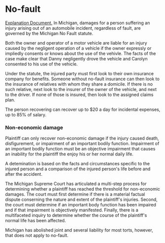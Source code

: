 # No-fault
<a href='https://www.michigan.gov/documents/cis_ofis_ip202_25083_7.pdf'>Explanation Document.</a>
In Michigan, damages for a person suffering an injury arising out of an automobile incident, regardless of fault, are governed by the Michigan No Fault statute. 

Both the owner and operator of a motor vehicle are liable for an injury caused by the negligent operation of a vehicle if the owner expressly or impliedly consents or knows about the use of the vehivle. The facts of the case make clear that Danny negligently drove the vehicle and Carolyn consented to his use of the vehicle.

Under the statute, the injured party must first look to their own insurance company for benefits. Someone without no-fault insurance can then look to the insurance of relatives with whom they share a domicile. If there is no such relative, next look to the insurer of the owner of the vehicle, and next to the driver. If none of those is insured, then look to the assigned claims plan.

The person recovering can recover up to $20 a day for incidental expenses, up to 85% of salary.

<h3> Non-economic damage</h3>
Plaintiff can only recover non-economic damage if the injury caused death, disfigurement, or impairment of an important bodily function. Impairment of an important bodily function must be an objective impairment that causes an inability for the plaintiff the enjoy his or her normal daily life.

A detemination is based on the facts and circumstances specific to the injured person and a comparison of the injured person's life before and after the accident.

The Michigan Supreme Court has articulated a multi-step process for determining whether a plaintiff has reached the threshold for non-economic damages. The court must first determine if there is a material factual dispute conserning the nature and extent of the plaintiff's injuries. Second, the court must determine if an important body function has been impaired and if that impairment is objectively manifested. Finally, there is a multifaceted inquiry to determine whether the course of the plaintiff's normal life has been affected.

Michigan has abolished joint and several liability for most torts, however, that does not apply to no-fault. 

